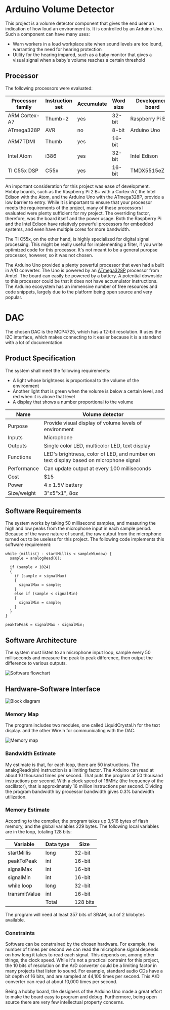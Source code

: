 # Arduino Volume Detector

This project is a volume detector component that gives the end user an indication of how loud an environment is. It is controlled by an Arduino Uno. Such a component can have many uses:
* Warn workers in a loud workplace site when sound levels are too lound, warranting the need for hearing protection
* Utility for the hearing impared, such as a baby monitor that gives a visual signal when a baby's volume reaches a certain threshold

## Processor

The following processors were evaluated:

| Processor family | Instruction set | Accumulate | Word size | Development board |
|------------------|-----------------|------------|-----------|-------------------|
| ARM Cortex-A7    | Thumb-2         | yes        | 32-bit    | Raspberry Pi B+   |
| ATmega328P       | AVR             | no         | 8-bit     | Arduino Uno       |
| ARM7TDMI         | Thumb           | yes        | 16-bit    |                   |
| Intel Atom       | i386            | yes        | 32-bit    | Intel Edison      |
| TI C55x DSP      | C55x            | yes        | 16-bit    | TMDX5515eZDSP     |

An important consideration for this project was ease of development. Hobby boards, such as the Raspberry Pi 2 B+ with a Cortex-A7, the Intel Edison with the Atom, and the Arduino Uno with the ATmega328P, provide a low barrier to entry. While it is important to ensure that your processor meets the requirements of the project, many of these processors I evaluated were plenty sufficient for my project. The overriding factor, therefore, was the board itself and the power usage. Both the Raspberry Pi and the Intel Edison have relatively powerful processors for embedded systems, and even have multiple cores for more bandwidth. 

The TI C55x, on the other hand, is highly specialized for digital signal processing. This might be really useful for implementing a filter, if you write optimized code for this processor. It's not meant to be a general puropse processor, however, so it was not chosen.

The Arduino Uno provided a plenty powerful processor that even had a built in A/D converter. The Uno is powered by an [ATmega328P](http://www.atmel.com/devices/ATMEGA328P.aspx) processor from Amtel. The board can easily be powered by a battery. A potential downside to this processor could be thst it does not have accumulator instructions. The Arduino ecosystem has an immensive number of free resources and code snippets, largely due to the platform being open source and very popular.

# DAC

The chosen DAC is the MCP4725, which has a 12-bit resolution. It uses the I2C interface, which makes connecting to it easier because it is a standard with a lot of documentation.

## Product Specification

The system shall meet the following requirements:
* A light whose brightness is proportional to the volume of the environment
* Another light that is green when the volume is below a certain level, and red when it is above that level
* A display that shows a number proportional to the volume

| Name        | Volume detector                                                                       |
|-------------|---------------------------------------------------------------------------------------|
| Purpose     | Provide visual display of volume levels of environment                                |
| Inputs      | Microphone                                                                            |
| Outputs     | Single color LED, multicolor LED, text display                                        |
| Functions   | LED's brightness, color of LED, and number on text display based on microphone signal |
| Performance | Can update output at every 100 milliseconds                                           |
| Cost        | $15                                                                                   |
| Power       | 4 x 1.5V battery                                                                      |
| Size/weight | 3"x5"x1", 8oz                                                                         |

## Software Requirements

The system works by taking 50 millisecond samples, and measuring the high and low peaks from the microphone input in each sample period. Because of the wave nature of sound, the raw output from the microphone turned out to be useless for this project. The following code implements this software requirement:

```
while (millis() - startMillis < sampleWindow) {
  sample = analogRead(0);

  if (sample < 1024)
  {
    if (sample > signalMax)
    {
      signalMax = sample;
    }
    else if (sample < signalMin)
    {
      signalMin = sample;
    }
  }
}

peakToPeak = signalMax - signalMin;
```

## Software Architecture

The system must listen to an microphone input loop, sample every 50 milliseconds and measure the peak to peak difference, then output the difference to various outputs. 

![Software flowchart](software-flowchart.png)

## Hardware-Software Interface

![Block diagram](block-diagram.png)

### Memory Map

The program includes two modules, one called LiquidCrystal.h for the text display. and the other Wire.h for communicating with the DAC.

![Memory map](memory-map.png)

### Bandwidth Estimate

My estimate is that, for each loop, there are 50 instructions. The analogRead(pin) instruction is a limiting factor. The Arduino can read at about 10 thousand times per second. That puts the program at 50 thousand instructions per second. With a clock speed of 16MHz (the frequency of the oscillator), that is approximately 16 million instructions per second. Dividing the program bandwidth by processor bandwidth gives 0.3% bandwidth utilization.

### Memory Estimate

According to the compiler, the program takes up 3,516 bytes of flash memory, and the global variables 229 bytes. The following local variables are in the loop, totaling 128 bits:

| Variable      | Data type | Size     |
|---------------|-----------|----------|
| startMillis   | long      | 32-bit   |
| peakToPeak    | int       | 16-bit   |
| signalMax     | int       | 16-bit   |
| signalMin     | int       | 16-bit   |
| while loop    | long      | 32-bit   |
| transmitValue | int       | 16-bit   |
|               | Total     | 128 bits |

The program will need at least 357 bits of SRAM, out of 2 kilobytes available.

### Constraints

Software can be constrained by the chosen hardware. For example, the number of times per second we can read the microphone signal depends on how long it takes to read each signal. This depends on, among other things, the clock speed. While it's not a practical contraint for this project, the 10 bits of resolution on the A/D converter could be a limiting factor in many projects that listen to sound. For example, standard audio CDs have a bit depth of 16 bits, and are sampled at 44,100 times per second. This A/D converter can read at about 10,000 times per second. 

Being a hobby board, the designers of the Arduino Uno made a great effort to make the board easy to program and debug. Furthermore, being open source there are very few intellectual property concerns.
